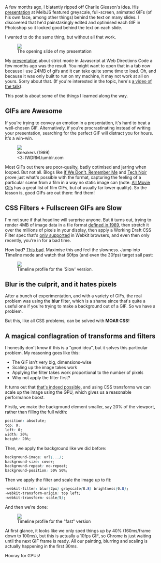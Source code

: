 A few months ago, I blatantly ripped off Charlie Gleason's idea. His [presentation](http://superhighfives.github.io/tweetflight-presentation/) at MelbJS featured greyscale, full-screen, animated GIFs (of his own face, among other things) behind the text on many slides. I discovered that he'd painstakingly edited and optimised each GIF in Photoshop so it looked good behind the text on each slide.

I wanted to do the same thing, but without all that work.

<figure className={styles.figure}>
<img className={styles.figure_img} src="https://d262ilb51hltx0.cloudfront.net/max/800/0*9q22pEjd4s_jm1vU.png" />
<figcaption className={styles.figcaption}>The opening slide of my presentation</figcaption>
</figure>

My [presentation](http://geelen.github.io/web-directions-talk) about strict mode in Javascript at Web Directions Code a few months ago was the result. You might want to open that in a tab now because I use 24MB of gifs and it can take quite some time to load. Oh, and because it was only built to run on my machine, it may not work at all on yours. Sorry about that. (If you're interested in the topic, here's [a video of the talk](http://www.webdirections.org/resources/javascripts-slightly-stricter-mode-video-presentation-from-glen-maddern/)).

This post is about some of the things I learned along the way.

## GIFs are Awesome

If you're trying to convey an emotion in a presentation, it's hard to beat a well-chosen GIF. Alternatively, if you're procrastinating instead of writing your presentation, searching for the perfect GIF will distract you for hours. It's a win-win.

<figure>
<img src="https://d262ilb51hltx0.cloudfront.net/max/600/0*e3xBfsYk9_YJGZBy.gif" />
<figcaption>Sneakers (1999)<br/>&lt;3: IWDRM.tumblr.com</figcaption>
</figure>

Most GIFs out there are poor-quality, badly optimised and jarring when looped. But not all. Blogs like [If We Don't, Remember Me](http://iwdrm.tumblr.com/) and [Tech Noir](http://technoir.nl/) prove just what's possible with the format, capturing the feeling of a particular scene from a film in a way no static image can (note: [All Movie Gifs](http://allmoviegifs.tumblr.com/allmovies) has a great list of film GIFs, but of usually far lower quality). So the lesson is, good GIFs are out there: find them!

## CSS Filters + Fullscreen GIFs are Slow

I'm not sure if that headline will surprise anyone. But it turns out, trying to render 4MB of image data in a file format [defined in 1989](http://www.w3.org/Graphics/GIF/spec-gif89a.txt), then stretch it over the millions of pixels in your display, then apply a Working Draft CSS Filter spec that's [only supported](http://caniuse.com/#search=filter%20effects) in Webkit browsers, and even then only recently, you're in for a bad time.

How bad? [This bad](http://codepen.io/geelen/pen/EJGsd). Maximise this and feel the slowness. Jump into Timeline mode and watch that 60fps (and even the 30fps) target sail past:

<figure>
<img src="https://d262ilb51hltx0.cloudfront.net/max/800/0*DWd75neDN6BXoCM1.png" />
<figcaption>Timeline profile for the 'Slow' version.</figcaption>
</figure>


## Blur is the culprit, and it hates pixels

After a bunch of experimentation, and with a variety of GIFs, the real problem was using the **blur** filter, which is a shame since that's quite a useful one if you're trying to make a background out of a GIF. So we have a problem.

But this, like all CSS problems, can be solved with **MOAR CSS!**

## A magical conflagration of transforms and filters

I honestly don't know if this is a "good idea", but it solves this particular problem. My reasoning goes like this:

*   The GIF isn't very big, dimensions-wise
*   Scaling up the image takes work
*   Applying the filter takes work proportional to the number of pixels
*   Why not apply the filter first?

It turns out that [that's indeed possible](http://codepen.io/geelen/pen/HvLFu), and using CSS transforms we can scale up the image using the GPU, which gives us a reasonable performance boost.

Firstly, we make the background element smaller, say 20% of the viewport, rather than filling the full width:

```css
position: absolute;
top: 0;
left: 0;
width: 20%;
height: 20%;
```

Then, we apply the background like we did before:

```css
background-image: url(...);
background-size: cover;
background-repeat: no-repeat;
background-position: 50% 50%;
```

Then we apply the filter and scale the image up to fit:

```css
-webkit-filter: blur(2px) grayscale(0.8) brightness(0.8);
-webkit-transform-origin: top left;
-webkit-transform: scale(5);
```

And then we're done:

<figure>
<img src="https://d262ilb51hltx0.cloudfront.net/max/800/0*5s7eIjD8fsyl57QA.png" />
<figcaption>Timeline profile for the "fast" version</figcaption>
</figure>

At first glance, it looks like we only sped things up by 40% (160ms/frame down to 100ms), but this is actually a 10fps GIF, so Chrome is just waiting until the next GIF frame is ready. All our painting, blurring and scaling is actually happening in the first 30ms.

Hooray for GPUs!
